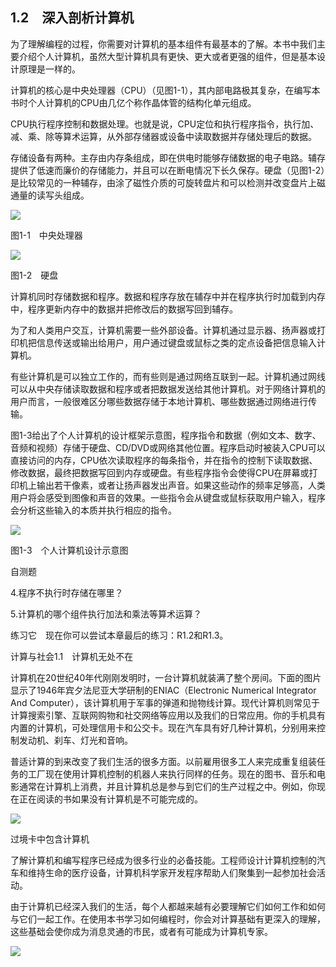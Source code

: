    

## 1.2　深入剖析计算机

为了理解编程的过程，你需要对计算机的基本组件有最基本的了解。本书中我们主要介绍个人计算机，虽然大型计算机具有更快、更大或者更强的组件，但是基本设计原理是一样的。

计算机的核心是中央处理器（CPU）（见图1-1），其内部电路极其复杂，在编写本书时个人计算机的CPU由几亿个称作晶体管的结构化单元组成。

CPU执行程序控制和数据处理。也就是说，CPU定位和执行程序指令，执行加、减、乘、除等算术运算，从外部存储器或设备中读取数据并存储处理后的数据。

存储设备有两种。主存由内存条组成，即在供电时能够存储数据的电子电路。辅存提供了低速而廉价的存储能力，并且可以在断电情况下长久保存。硬盘（见图1-2）是比较常见的一种辅存，由涂了磁性介质的可旋转盘片和可以检测并改变盘片上磁通量的读写头组成。

![](0-Assets/Epubook/程序员编程语言经典合集（计算机科学丛书5册套装），javapython编程语言含经典教材龙书《编译原理》%20(Bruce%20Eckel%20%20Alfred%20V.%20Aho%20%20Monica%20S.%20Lam%20etc.)%20(Z-Library)/images/image05168.jpeg)

图1-1　中央处理器

![](0-Assets/Epubook/程序员编程语言经典合集（计算机科学丛书5册套装），javapython编程语言含经典教材龙书《编译原理》%20(Bruce%20Eckel%20%20Alfred%20V.%20Aho%20%20Monica%20S.%20Lam%20etc.)%20(Z-Library)/images/image05169.jpeg)

图1-2　硬盘

计算机同时存储数据和程序。数据和程序存放在辅存中并在程序执行时加载到内存中，程序更新内存中的数据并把修改后的数据写回到辅存。

为了和人类用户交互，计算机需要一些外部设备。计算机通过显示器、扬声器或打印机把信息传送或输出给用户，用户通过键盘或鼠标之类的定点设备把信息输入计算机。

有些计算机是可以独立工作的，而有些则是通过网络互联到一起。计算机通过网线可以从中央存储读取数据和程序或者把数据发送给其他计算机。对于网络计算机的用户而言，一般很难区分哪些数据存储于本地计算机、哪些数据通过网络进行传输。

图1-3给出了个人计算机的设计框架示意图，程序指令和数据（例如文本、数字、音频和视频）存储于硬盘、CD/DVD或网络其他位置。程序启动时被装入CPU可以直接访问的内存，CPU依次读取程序的每条指令，并在指令的控制下读取数据、修改数据，最终把数据写回到内存或硬盘。有些程序指令会使得CPU在屏幕或打印机上输出若干像素，或者让扬声器发出声音。如果这些动作的频率足够高，人类用户将会感受到图像和声音的效果。一些指令会从键盘或鼠标获取用户输入，程序会分析这些输入的本质并执行相应的指令。

![](0-Assets/Epubook/程序员编程语言经典合集（计算机科学丛书5册套装），javapython编程语言含经典教材龙书《编译原理》%20(Bruce%20Eckel%20%20Alfred%20V.%20Aho%20%20Monica%20S.%20Lam%20etc.)%20(Z-Library)/images/image05170.jpeg)

图1-3　个人计算机设计示意图

自测题

4.程序不执行时存储在哪里？

5.计算机的哪个组件执行加法和乘法等算术运算？

练习它　现在你可以尝试本章最后的练习：R1.2和R1.3。

计算与社会1.1　计算机无处不在

计算机在20世纪40年代刚刚发明时，一台计算机就装满了整个房间。下面的图片显示了1946年宾夕法尼亚大学研制的ENIAC（Electronic Numerical Integrator And Computer），该计算机用于军事的弹道和抛物线计算。现代计算机则常见于计算搜索引擎、互联网购物和社交网络等应用以及我们的日常应用。你的手机具有内置的计算机，可处理信用卡和公交卡。现在汽车具有好几种计算机，分别用来控制发动机、刹车、灯光和音响。

普适计算的到来改变了我们生活的很多方面。以前雇用很多工人来完成重复组装任务的工厂现在使用计算机控制的机器人来执行同样的任务。现在的图书、音乐和电影通常在计算机上消费，并且计算机总是参与到它们的生产过程之中。例如，你现在正在阅读的书如果没有计算机是不可能完成的。

![](0-Assets/Epubook/程序员编程语言经典合集（计算机科学丛书5册套装），javapython编程语言含经典教材龙书《编译原理》%20(Bruce%20Eckel%20%20Alfred%20V.%20Aho%20%20Monica%20S.%20Lam%20etc.)%20(Z-Library)/images/image05171.jpeg)

过境卡中包含计算机

了解计算机和编写程序已经成为很多行业的必备技能。工程师设计计算机控制的汽车和维持生命的医疗设备，计算机科学家开发程序帮助人们聚集到一起参加社会活动。

由于计算机已经深入我们的生活，每个人都越来越有必要理解它们如何工作和如何与它们一起工作。在使用本书学习如何编程时，你会对计算基础有更深入的理解，这些基础会使你成为消息灵通的市民，或者有可能成为计算机专家。

![](0-Assets/Epubook/程序员编程语言经典合集（计算机科学丛书5册套装），javapython编程语言含经典教材龙书《编译原理》%20(Bruce%20Eckel%20%20Alfred%20V.%20Aho%20%20Monica%20S.%20Lam%20etc.)%20(Z-Library)/images/image05172.jpeg)